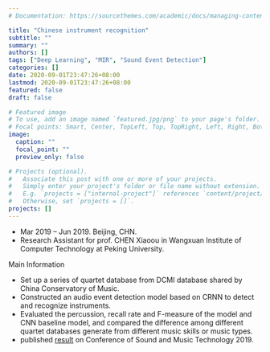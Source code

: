 ```yaml
---
# Documentation: https://sourcethemes.com/academic/docs/managing-content/

title: "Chinese instrument recognition"
subtitle: ""
summary: ""
authors: []
tags: ["Deep Learning", "MIR", "Sound Event Detection"]
categories: []
date: 2020-09-01T23:47:26+08:00
lastmod: 2020-09-01T23:47:26+08:00
featured: false
draft: false

# Featured image
# To use, add an image named `featured.jpg/png` to your page's folder.
# Focal points: Smart, Center, TopLeft, Top, TopRight, Left, Right, BottomLeft, Bottom, BottomRight.
image:
  caption: ""
  focal_point: ""
  preview_only: false

# Projects (optional).
#   Associate this post with one or more of your projects.
#   Simply enter your project's folder or file name without extension.
#   E.g. `projects = ["internal-project"]` references `content/project/deep-learning/index.md`.
#   Otherwise, set `projects = []`.
projects: []
---
```

- Mar 2019 – Jun 2019. Beijing, CHN.
- Research Assistant for prof. CHEN Xiaoou in Wangxuan Institute of Computer Technology at Peking University. 

Main Information
- Set up a series of quartet database from DCMI database shared by China Conservatory of Music.
- Constructed an audio event detection model based on CRNN to detect and recognize instruments.
- Evaluated the percussion, recall rate and F-measure of the model and CNN baseline model, and compared the difference among different quartet databases generate from different music skills or music types.
- published <a href='../../files/publication.pdf' target='_blank'>result</a> on Conference of Sound and Music Technology 2019.
